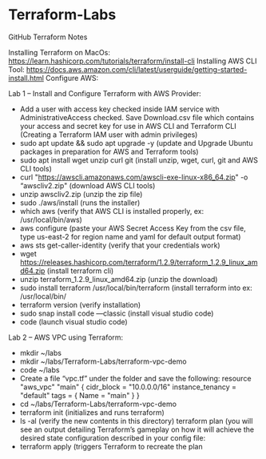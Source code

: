 # Terraform-Labs

GitHub Terraform Notes

Installing Terraform on MacOs: https://learn.hashicorp.com/tutorials/terraform/install-cli
Installing AWS CLI Tool: https://docs.aws.amazon.com/cli/latest/userguide/getting-started-install.html
Configure AWS:

Lab 1 – Install and Configure Terraform with AWS Provider:

- Add a user with access key checked inside IAM service with AdministrativeAccess checked. Save Download.csv file which contains your access and secret key for use in AWS CLI and Terraform CLI (Creating  a Terraform IAM user with admin privileges)
- sudo apt update && sudo apt upgrade -y (update and Upgrade Ubuntu packages in preparation for AWS and Terraform tools)
- sudo apt install wget unzip curl git (install unzip, wget, curl, git and AWS CLI tools)
- curl "https://awscli.amazonaws.com/awscli-exe-linux-x86_64.zip" -o “awscliv2.zip" (download AWS CLI tools)
- unzip awscliv2.zip (unzip the zip file)
- sudo ./aws/install (runs the installer)
- which aws (verify that AWS CLI is installed properly, ex: /usr/local/bin/aws)
- aws configure (paste your AWS Secret Access Key from the csv file, type us-east-2 for region name and yaml for default output format)
- aws sts get-caller-identity (verify that your credentials work)
- wget https://releases.hashicorp.com/terraform/1.2.9/terraform_1.2.9_linux_amd64.zip (install terraform cli)
- unzip terraform_1.2.9_linux_amd64.zip (unzip the download)
- sudo install terraform /usr/local/bin/terraform (install terraform into ex: /usr/local/bin/
- terraform version (verify installation)
- sudo snap install code —classic (install visual studio code)
- code (launch visual studio code)

Lab 2 – AWS VPC using Terraform:

- mkdir ~/labs
- mkdir ~/labs/Terraform-Labs/terraform-vpc-demo
- code ~/labs
- Create a file “vpc.tf” under the folder and save the following:
	resource "aws_vpc" "main" {
	cidr_block = "10.0.0.0/16"
	instance_tenancy = "default"
	tags = {
	Name = "main"
	}
	}
- cd ~/labs/Terraform-Labs/terraform-vpc-demo
- terraform init (initializes and runs terraform)
- ls -al (verify the new contents in this directory) 
terraform plan (you will see an output detailing Terraform’s gameplay on how it will achieve the desired state configuration described in your config file: 
- terraform apply (triggers Terraform to recreate the plan
